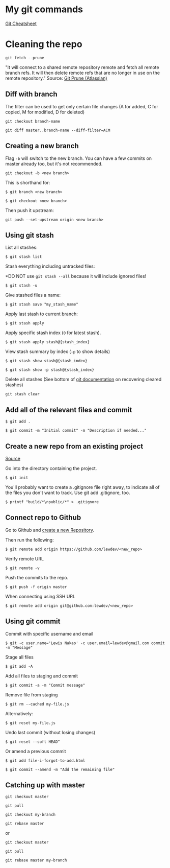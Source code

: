 # My git commands

[Git Cheatsheet](https://twitter.com/FlycodeHQ/status/1502260086768427013)

# Cleaning the repo
```
git fetch --prune
```
"It will connect to a shared remote repository remote and fetch all remote branch refs. It will then delete remote refs that are no longer in use on the remote repository." Source: [Git Prune (Atlassian)](https://www.atlassian.com/git/tutorials/git-prune)

## Diff with branch

The filter can be used to get only certain file changes (A for added, C for copied, M for modified, D for deleted)
```
git checkout branch-name

git diff master..branch-name --diff-filter=ACM
```

## Creating a new branch
Flag `-b` will switch to the new branch. You can have a few commits on master already too, but it's not recommended.
```
git checkout -b <new branch>
```

This is shorthand for:
```
$ git branch <new branch>

$ git checkout <new branch>
```

Then push it upstream:
```
git push --set-upstream origin <new branch>
```

## Using git stash
List all stashes:
```
$ git stash list
```
Stash everything including untracked files:

*DO NOT use `git stash --all` because it will include ignored files!
```
$ git stash -u
```
Give stashed files a name:
```
$ git stash save "my_stash_name"
```
Apply last stash to current branch:
```
$ git stash apply
```
Apply specific stash index (`0` for latest stash).
```
$ git stash apply stash@{stash_index}
```
View stash summary by index (`-p` to show details)
```
$ git stash show stash@{stash_index}

$ git stash show -p stash@{stash_index}
```

Delete all stashes (See bottom of [git documentation](https://mirrors.edge.kernel.org/pub/software/scm/git/docs/git-stash.html) on recovering cleared stashes)
```
git stash clear
```


## Add all of the relevant files and commit
```
$ git add .

$ git commit -m "Initial commit" -m "Description if needed..."
```

## Create a new repo from an existing project

[Source](https://kbroman.org/github_tutorial/pages/init.html)

Go into the directory containing the project.
```
$ git init
```
You'll probably want to create a .gitignore file right away, to indicate all of the files you don't want to track. Use git add .gitignore, too.

```
$ printf "build/*\npublic/*" > .gitignore
```

## Connect repo to Github

Go to Github and [create a new Repository](https://github.com/new).

Then run the following:
```
$ git remote add origin https://github.com/lewdev/<new_repo>
```
Verify remote URL
```
$ git remote -v
```
Push the commits to the repo.
```
$ git push -f origin master
```

When connecting using SSH URL
```
$ git remote add origin git@github.com:lewdev/<new_repo>
```
## Using git commit
Commit with specific username and email
```
$ git -c user.name='Lewis Nakao' -c user.email=lewdev@gmail.com commit -m "Message"
```
Stage all files
```
$ git add -A
```
Add all files to staging and commit
```
$ git commit -a -m "Commit message"
```
Remove file from staging
```
$ git rm --cached my-file.js
```
Alternatively:
```
$ git reset my-file.js
```
Undo last commit (without losing changes)
```
$ git reset --soft HEAD^
```
Or amend a previous commit
```
$ git add file-i-forgot-to-add.html

$ git commit --amend -m "Add the remaining file"
```

## Catching up with master
```
git checkout master

git pull

git checkout my-branch

git rebase master
```
or
```
git checkout master

git pull

git rebase master my-branch
```
